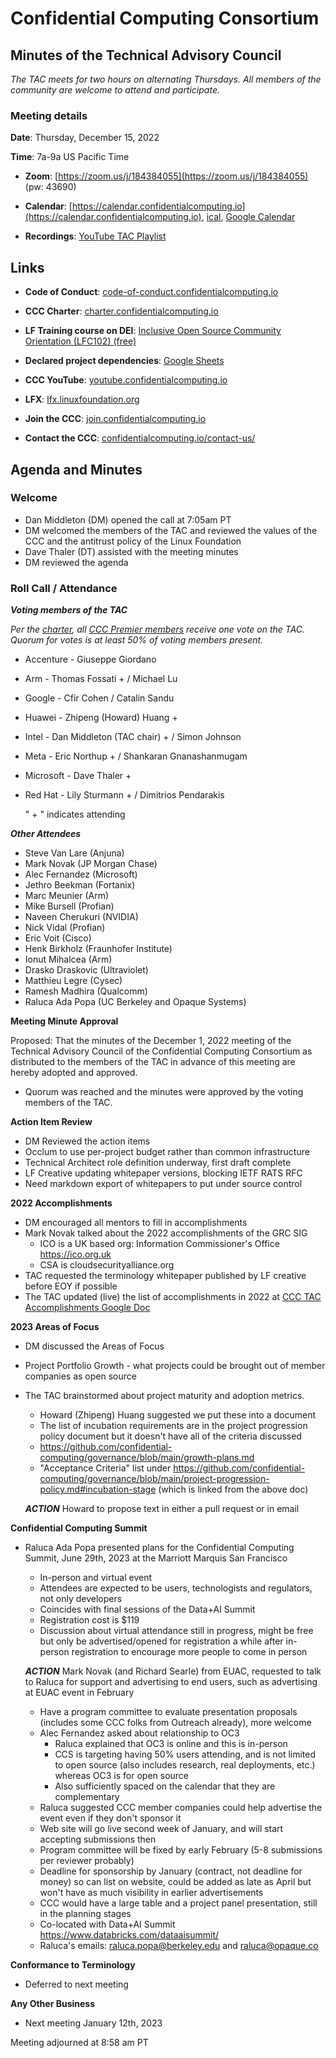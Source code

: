 # Confidential Computing Consortium

## Minutes of the Technical Advisory Council

*The TAC meets for two hours on alternating Thursdays. All members of the community are welcome to attend and participate.*

### Meeting details

**Date**: Thursday, December 15, 2022

**Time**: 7a-9a US Pacific Time

* **Zoom**: [https://zoom.us/j/184384055](https://zoom.us/j/184384055) (pw: 43690)

* **Calendar**: [https://calendar.confidentialcomputing.io](https://calendar.confidentialcomputing.io),
[ical](https://calendar.google.com/calendar/ical/c\_c0pcihr7n2n1k3a38i32d9ag10%40group.calendar.google.com/public/basic.ics),
[Google Calendar](https://calendar.google.com/calendar/u/0/r?cid=c\_c0pcihr7n2n1k3a38i32d9ag10@group.calendar.google.com)

* **Recordings**: [YouTube TAC Playlist](https://www.youtube.com/playlist?list=PLmfkUJc39uMjaB\_I1dYW72I44kr9QzG\_B)

## Links

* **Code of Conduct**: [code-of-conduct.confidentialcomputing.io](https://code-of-conduct.confidentialcomputing.io)

* **CCC Charter**: [charter.confidentialcomputing.io](https://charter.confidentialcomputing.io)

* **LF Training course on DEI**: [Inclusive Open Source Community Orientation (LFC102) (free)](https://training.linuxfoundation.org/training/inclusive-open-source-community-orientation-lfc102/)

* **Declared project dependencies**: [Google Sheets](https://docs.google.com/spreadsheets/d/1UKnbbGWXYLjnPZsox3zmYo59nv3XSXjePfas5E2fER0/edit#gid=0)

* **CCC YouTube**: [youtube.confidentialcomputing.io](https://youtube.confidentialcomputing.io)

* **LFX**: [lfx.linuxfoundation.org](https://lfx.linuxfoundation.org)

* **Join the CCC**: [join.confidentialcomputing.io](https://join.confidentialcomputing.io)

* **Contact the CCC**: [confidentialcomputing.io/contact-us/](https://confidentialcomputing.io/contact-us/)

## Agenda and Minutes

### Welcome

* Dan Middleton (DM) opened the call at 7:05am PT
* DM welcomed the members of the TAC and reviewed the values of the CCC and the antitrust policy of the Linux Foundation
* Dave Thaler (DT) assisted with the meeting minutes
* DM reviewed the agenda

### Roll Call / Attendance

***Voting members of the TAC***

*Per the [charter](https://charter.confidentialcomputing.io), all [CCC Premier members](https://confidentialcomputing.io/members/) receive one vote on the TAC. Quorum for votes is at least 50% of voting members present.*

* Accenture - Giuseppe Giordano
* Arm - Thomas Fossati + / Michael Lu
* Google - Cfir Cohen / Catalin Sandu
* Huawei - Zhipeng (Howard) Huang +
* Intel - Dan Middleton (TAC chair) + / Simon Johnson
* Meta - Eric Northup + / Shankaran Gnanashanmugam
* Microsoft - Dave Thaler +
* Red Hat - Lily Sturmann + / Dimitrios Pendarakis

   " + " indicates attending

***Other Attendees***

* Steve Van Lare (Anjuna)
* Mark Novak (JP Morgan Chase)
* Alec Fernandez (Microsoft)
* Jethro Beekman (Fortanix)
* Marc Meunier (Arm)
* Mike Bursell (Profian)
* Naveen Cherukuri (NVIDIA)
* Nick Vidal (Profian)
* Eric Voit (Cisco)
* Henk Birkholz (Fraunhofer Institute)
* Ionut Mihalcea (Arm)
* Drasko Draskovic (Ultraviolet)
* Matthieu Legre (Cysec)
* Ramesh Madhira (Qualcomm)
* Raluca Ada Popa (UC Berkeley and Opaque Systems)
   

**Meeting Minute Approval**

Proposed: That the minutes of the December 1, 2022 meeting of the Technical Advisory Council of the Confidential Computing Consortium as distributed to the members of the TAC in advance of this meeting are hereby adopted and approved.

* Quorum was reached and the minutes were approved by the voting members of the TAC.


**Action Item Review**

* DM Reviewed the action items
* Occlum to use per-project budget rather than common infrastructure
* Technical Architect role definition underway, first draft complete
* LF Creative updating whitepaper versions, blocking IETF RATS RFC
* Need markdown export of whitepapers to put under source control


**2022 Accomplishments**
   
* DM encouraged all mentors to fill in accomplishments
* Mark Novak talked about the 2022 accomplishments of the GRC SIG
  * ICO is a UK based org: Information Commissioner's Office https://ico.org.uk
  * CSA is cloudsecurityalliance.org
* TAC requested the terminology whitepaper published by LF creative before EOY if possible
* The TAC updated (live) the list of accomplishments in 2022 at [CCC TAC Accomplishments Google Doc](https://docs.google.com/document/d/1S6Ytq0Ie0ZZegMG2rJQOrIW6UjrLO-4OVkPwqAg03c8/edit?usp=sharing)

**2023 Areas of Focus**

* DM discussed the Areas of Focus
* Project Portfolio Growth - what projects could be brought out of member companies as open source
* The TAC brainstormed about project maturity and adoption metrics.   
  * Howard (Zhipeng) Huang suggested we put these into a document
  * The list of incubation requirements are in the project progression policy document but it doesn't have all of the criteria discussed
  * https://github.com/confidential-computing/governance/blob/main/growth-plans.md
  * "Acceptance Criteria" list under https://github.com/confidential-computing/governance/blob/main/project-progression-policy.md#incubation-stage (which is linked from the above doc)

  ***ACTION*** Howard to propose text in either a pull request or in email

**Confidential Computing Summit**

* Raluca Ada Popa presented plans for the Confidential Computing Summit, June 29th, 2023 at the Marriott Marquis San Francisco
  * In-person and virtual event
  * Attendees are expected to be users, technologists and regulators, not only developers
  * Coincides with final sessions of the Data+AI Summit
  * Registration cost is $119
  * Discussion about virtual attendance still in progress, might be free but only be advertised/opened for registration a while after in-person registration to encourage more people to come in person
  
  ***ACTION*** Mark Novak (and Richard Searle) from EUAC, requested to talk to Raluca for support and advertising to end users, such as advertising at EUAC event in February
  
   * Have a program committee to evaluate presentation proposals (includes some CCC folks from Outreach already), more welcome
   * Alec Fernandez asked about relationship to OC3
     * Raluca explained that OC3 is online and this is in-person
     * CCS is targeting having 50% users attending, and is not limited to open source (also includes research, real deployments, etc.) whereas OC3 is for open source
     * Also sufficiently spaced on the calendar that they are complementary
  * Raluca suggested CCC member companies could help advertise the event even if they don't sponsor it
  * Web site will go live second week of January, and will start accepting submissions then
  * Program committee will be fixed by early February (5-8 submissions per reviewer probably)
  * Deadline for sponsorship by January (contract, not deadline for money) so can list on website, could be added as late as April but won't have as much visibility in earlier advertisements
  * CCC would have a large table and a project panel presentation, still in the planning stages
  * Co-located with Data+AI Summit https://www.databricks.com/dataaisummit/
  * Raluca's emails: raluca.popa@berkeley.edu and raluca@opaque.co

**Conformance to Terminology**

* Deferred to next meeting
 
**Any Other Business**

* Next meeting January 12th, 2023

Meeting adjourned at 8:58 am PT
